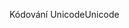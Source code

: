 <span data-ttu-id="59a76-101">Kódování Unicode</span><span class="sxs-lookup"><span data-stu-id="59a76-101">Unicode</span></span>